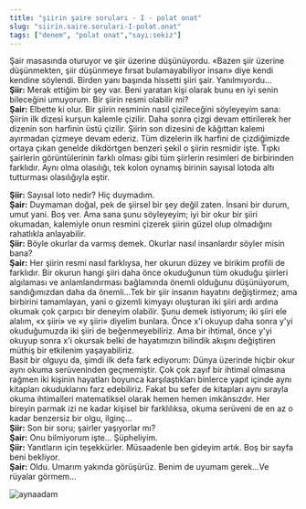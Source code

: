 ```yaml
---
title: "şiirin şaire soruları - I - polat onat"
slug: "siirin.saire.sorulari-I-polat.onat"
tags: ["denem", "polat onat","sayı:sekiz"]
---
```


Şair masasında oturuyor ve şiir üzerine düşünüyordu. «Bazen şiir üzerine
düşünmekten, şiir düşünmeye fırsat bulamayabiliyor insan» diye kendi
kendine söylendi. Birden yanı başında hissetti şiiri şair.
Yanılmıyordu...\
**Şiir:** Merak ettiğim bir şey var. Beni yaratan kişi olarak bunu en
iyi senin bileceğini umuyorum. Bir şiirin resmi olabilir mi?\
**Şair:** Elbette ki olur. Bir şiirin resminin nasıl çizileceğini
söyleyeyim sana: Şiirin ilk dizesi kurşun kalemle çizilir. Daha sonra
çizgi devam ettirilerek her dizenin son harfinin üstü çizilir. Şiirin
son dizesini de kâğıttan kalemi ayırmadan çizmeye devam ederiz. Tüm
dizelerin ilk harfini de çizdiğimizde ortaya çıkan genelde dikdörtgen
benzeri şekil o şiirin resmidir işte. Tıpkı şairlerin görüntülerinin
farklı olması gibi tüm şiirlerin resimleri de birbirinden farklıdır.
Aynı olma olasılığı, tek kolon oynamış birinin sayısal lotoda altı
tutturması olasılığıyla eştir.

**Şiir:** Sayısal loto nedir? Hiç duymadım.\
**Şair:** Duymaman doğal, pek de şiirsel bir şey değil zaten. İnsani bir
durum, umut yani. Boş ver. Ama sana şunu söyleyeyim; iyi bir okur bir
şiiri okumadan, kalemiyle onun resmini çizerek şiirin güzel olup
olmadığını rahatlıkla anlayabilir.\
**Şiir:** Böyle okurlar da varmış demek. Okurlar nasıl insanlardır
söyler misin bana?\
**Şair:** Her şiirin resmi nasıl farklıysa, her okurun düzey ve birikim
profili de farklıdır. Bir okurun hangi şiiri daha önce okuduğunun tüm
okuduğu şiirleri algılaması ve anlamlandırması bağlamında önemli
olduğunu düşünüyorum, sandığımızdan daha da önemli...Tek bir şiir
insanın hayatını değiştirmez; ama birbirini tamamlayan, yani o gizemli
kimyayı oluşturan iki şiiri ardı ardına okumak çok çarpıcı bir deneyim
olabilir. Şunu demek istiyorum; iki şiiri ele alalım, «x şiiri» ve «y
şiiri» diyelim bunlara. Önce x'i okuyup daha sonra y'yi okuduğumuzda iki
şiiri de beğenmeyebiliriz. Ama bir ihtimal, önce y'yi okuyup sonra x'i
okursak belki de hayatımızın bilindik akışını değiştiren müthiş bir
etkilenim yaşayabiliriz.\
Basit bir olguyu da, şimdi ilk defa fark ediyorum: Dünya üzerinde hiçbir
okur aynı okuma serüveninden geçmemiştir. Çok çok zayıf bir ihtimal
olmasına rağmen iki kişinin hayatları boyunca karşılaştıkları binlerce
yapıt içinde aynı kitapları okuduklarını farz edebiliriz. Fakat bu sefer
de kitapları aynı sırayla okuma ihtimalleri matematiksel olarak hemen
hemen imkânsızdır. Her bireyin parmak izi ne kadar kişisel bir
farklılıksa, okuma serüveni de en az o kadar benzersiz bir olgu,
ilginç...\
**Şiir:** Son bir soru; şairler yaşıyorlar mı?\
**Şair:** Onu bilmiyorum işte... Şüpheliyim.\
**Şiir:** Yanıtların için teşekkürler. Müsaadenle ben gideyim artık. Boş
bir sayfa beni bekliyor.\
**Şair:** Oldu. Umarım yakında görüşürüz. Benim de uyumam gerek...Ve
rüyalar görmem...



![aynaadam](/img/8_6.jpg)


